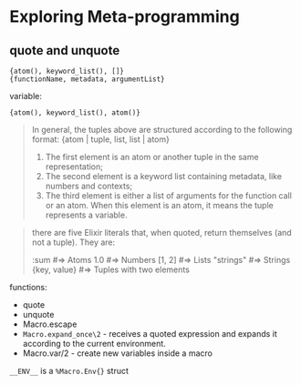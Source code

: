 # Exploring Meta-programming

## quote and unquote

```
{atom(), keyword_list(), []}
{functionName, metadata, argumentList}
```

variable: 

```
{atom(), keyword_list(), atom()}
```

> In general, the tuples above are structured according to the following format:
>   {atom | tuple, list, list | atom}
> 1. The first element is an atom or another tuple in the same representation;
> 2. The second element is a keyword list containing metadata, like numbers and contexts;
> 3. The third element is either a list of arguments for the function call or an atom. 
>    When this element is an atom, it means the tuple represents a variable.


> there are five Elixir literals that, when quoted, return themselves (and not a tuple). They are:
>
>   :sum         #=> Atoms
>   1.0          #=> Numbers
>   [1, 2]       #=> Lists
>   "strings"    #=> Strings
>   {key, value} #=> Tuples with two elements

functions:
- quote
- unquote
- Macro.escape
- `Macro.expand_once\2` - receives a quoted expression and expands it according to the current environment.
- Macro.var/2 - create new variables inside a macro

`__ENV__` is a `%Macro.Env{}` struct
